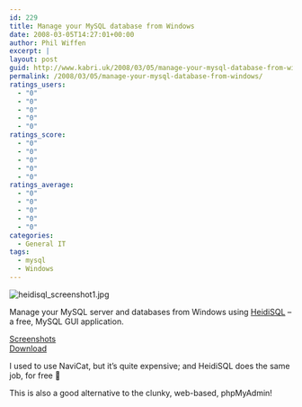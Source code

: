 ```yaml
---
id: 229
title: Manage your MySQL database from Windows
date: 2008-03-05T14:27:01+00:00
author: Phil Wiffen
excerpt: |
layout: post
guid: http://www.kabri.uk/2008/03/05/manage-your-mysql-database-from-windows/
permalink: /2008/03/05/manage-your-mysql-database-from-windows/
ratings_users:
  - "0"
  - "0"
  - "0"
  - "0"
  - "0"
ratings_score:
  - "0"
  - "0"
  - "0"
  - "0"
  - "0"
ratings_average:
  - "0"
  - "0"
  - "0"
  - "0"
  - "0"
categories:
  - General IT
tags:
  - mysql
  - Windows
---
```

![heidisql_screenshot1.jpg](http://www.kabri.uk/wp-content/uploads/2008/03/heidisql_screenshot1.jpg)

Manage your MySQL server and databases from Windows using [HeidiSQL](http://www.heidisql.com/) &#8211; a free, MySQL GUI application.

[Screenshots](http://www.heidisql.com/screenshots.php)  
[Download](http://www.heidisql.com/download.php)

I used to use NaviCat, but it&#8217;s quite expensive; and HeidiSQL does the same job, for free 🙂

This is also a good alternative to the clunky, web-based, phpMyAdmin!